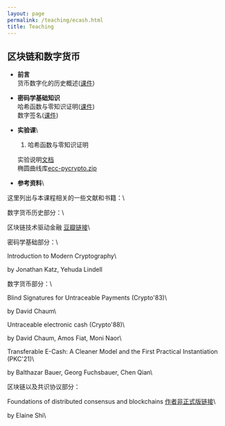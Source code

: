 ```yaml
---
layout: page
permalink: /teaching/ecash.html
title: Teaching
---
```


## 区块链和数字货币

- **前言** \
  货币数字化的历史概述([课件](/teachings/ecash-slides/ECash1-Intro.pdf))
- **密码学基础知识** \
  哈希函数与零知识证明([课件](/teachings/ecash-slides/ECash2-Crypto1.pdf))\
  数字签名([课件](/teachings/ecash-slides/ECash3-Crypto2.pdf))


- **实验课**\
  1. 哈希函数与零知识证明
  
  实验说明[文档](/teachings/lab-files/ECash_Lab1.pdf)\
  椭圆曲线库[ecc-pycrypto.zip](/teachings/lab-files/ecc-pycrypto-master.zip)

- **参考资料**\

这里列出与本课程相关的一些文献和书籍：\

数字货币历史部分：\

区块链技术驱动金融 [豆瓣链接](https://book.douban.com/subject/26860970/)\

密码学基础部分：\

Introduction to Modern Cryptography\

by Jonathan Katz, Yehuda Lindell

数字货币部分：\

Blind Signatures for Untraceable Payments (Crypto'83)\

by David Chaum\

Untraceable electronic cash (Crypto'88)\

by David Chaum, Amos Fiat, Moni Naor\

Transferable E-Cash: A Cleaner Model and the First Practical Instantiation (PKC'21)\

by Balthazar Bauer, Georg Fuchsbauer, Chen Qian\

区块链以及共识协议部分：

Foundations of distributed consensus and blockchains [作者非正式版链接](http://elaineshi.com/docs/blockchain-book.pdf)\

by Elaine Shi\

<br>